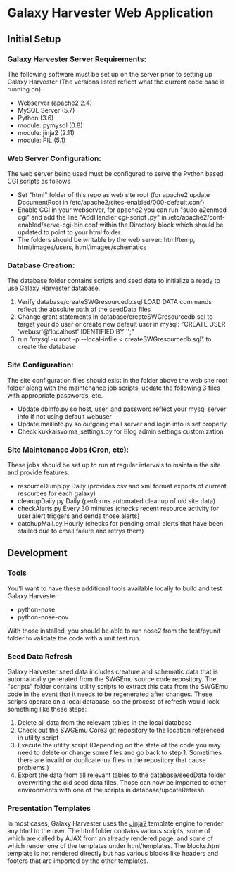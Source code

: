 # Galaxy Harvester Web Application

## Initial Setup

### Galaxy Harvester Server Requirements:
The following software must be set up on the server prior to setting up Galaxy Harvester (The versions listed reflect what the current code base is running on)

* Webserver (apache2 2.4)
* MySQL Server (5.7)
* Python (3.6)
 * module: pymysql (0.8)
 * module: jinja2 (2.11)
 * module: PIL (5.1)

### Web Server Configuration:
The web server being used must be configured to serve the Python based CGI scripts as follows

* Set "html" folder of this repo as web site root (for apache2 update DocumentRoot in /etc/apache2/sites-enabled/000-default.conf)
* Enable CGI in your webserver, for apache2 you can run "sudo a2enmod cgi" and add the line "AddHandler cgi-script .py" in /etc/apache2/conf-enabled/serve-cgi-bin.conf within the Directory block which should be updated to point to your html folder.
* The folders should be writable by the web server: html/temp, html/images/users, html/images/schematics


### Database Creation:
The database folder contains scripts and seed data to initialize a ready to use Galaxy Harvester database.

1. Verify database/createSWGresourcedb.sql LOAD DATA commands reflect the absolute path of the seedData files
2. Change grant statements in database/createSWGresourcedb.sql to target your db user or create new default user in mysql: "CREATE USER 'webusr'@'localhost' IDENTIFIED BY '';"
2. run "mysql -u root -p --local-infile < createSWGresourcedb.sql" to create the database

### Site Configuration:
The site configuration files should exist in the folder above the web site root folder along with the maintenance job scripts, update the following 3 files with appropriate passwords, etc.

* Update dbInfo.py so host, user, and password reflect your mysql server info if not using default webuser
* Update mailInfo.py so outgoing mail server and login info is set properly
* Check kukkaisvoima_settings.py for Blog admin settings customization


### Site Maintenance Jobs (Cron, etc):
These jobs should be set up to run at regular intervals to maintain the site and provide features.

* resourceDump.py Daily (provides csv and xml format exports of current resources for each galaxy)
* cleanupDaily.py Daily (performs automated cleanup of old site data)
* checkAlerts.py Every 30 minutes (checks recent resource activity for user alert triggers and sends those alerts)
* catchupMail.py Hourly (checks for pending email alerts that have been stalled due to email failure and retrys them)

## Development

### Tools
You'll want to have these additional tools available locally to build and test Galaxy Harvester

* python-nose
* python-nose-cov

With those installed, you should be able to run nose2 from the test/pyunit folder to validate the code with a unit test run.

### Seed Data Refresh
Galaxy Harvester seed data includes creature and schematic data that is automatically generated from the SWGEmu source code repository.  The "scripts" folder contains utility scripts to extract this data from the SWGEmu code in the event that it needs to be regenerated after changes.  These scripts operate on a local database, so the process of refresh would look something like these steps:

1. Delete all data from the relevant tables in the local database
2. Check out the SWGEmu Core3 git repository to the location referenced in utility script
3. Execute the utility script (Depending on the state of the code you may need to delete or change some files and go back to step 1.  Sometimes there are invalid or duplicate lua files in the repository that cause problems.)
4. Export the data from all relevant tables to the database/seedData folder overwriting the old seed data files.  Those can now be imported to other environments with one of the scripts in database/updateRefresh.

### Presentation Templates
In most cases, Galaxy Harvester uses the [Jinja2](http://jinja.pocoo.org/) template engine to render any html to the user.  The html folder contains various scripts, some of which are called by AJAX from an already rendered page, and some of which render one of the templates under html/templates.  The blocks.html template is not rendered directly but has various blocks like headers and footers that are imported by the other templates.
